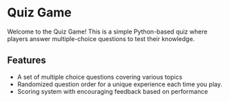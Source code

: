 # Quiz Game

Welcome to the Quiz Game! This is a simple Python-based quiz where players answer multiple-choice questions to test their knowledge.

## Features

- A set of multiple choice questions covering various topics
- Randomized question order for a unique experience each time you play.
- Scoring system with encouraging feedback based on performance